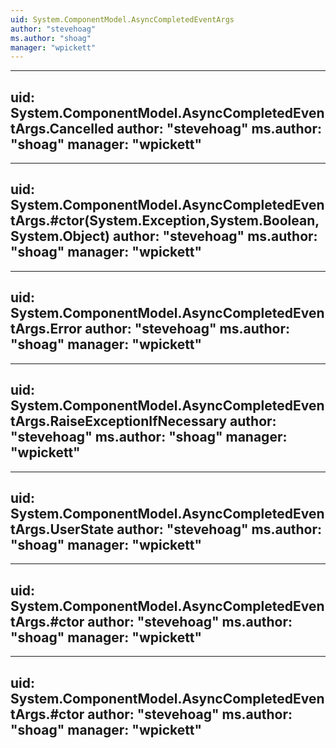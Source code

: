 ```yaml
---
uid: System.ComponentModel.AsyncCompletedEventArgs
author: "stevehoag"
ms.author: "shoag"
manager: "wpickett"
---
```


---
uid: System.ComponentModel.AsyncCompletedEventArgs.Cancelled
author: "stevehoag"
ms.author: "shoag"
manager: "wpickett"
---

---
uid: System.ComponentModel.AsyncCompletedEventArgs.#ctor(System.Exception,System.Boolean,System.Object)
author: "stevehoag"
ms.author: "shoag"
manager: "wpickett"
---

---
uid: System.ComponentModel.AsyncCompletedEventArgs.Error
author: "stevehoag"
ms.author: "shoag"
manager: "wpickett"
---

---
uid: System.ComponentModel.AsyncCompletedEventArgs.RaiseExceptionIfNecessary
author: "stevehoag"
ms.author: "shoag"
manager: "wpickett"
---

---
uid: System.ComponentModel.AsyncCompletedEventArgs.UserState
author: "stevehoag"
ms.author: "shoag"
manager: "wpickett"
---

---
uid: System.ComponentModel.AsyncCompletedEventArgs.#ctor
author: "stevehoag"
ms.author: "shoag"
manager: "wpickett"
---

---
uid: System.ComponentModel.AsyncCompletedEventArgs.#ctor
author: "stevehoag"
ms.author: "shoag"
manager: "wpickett"
---
